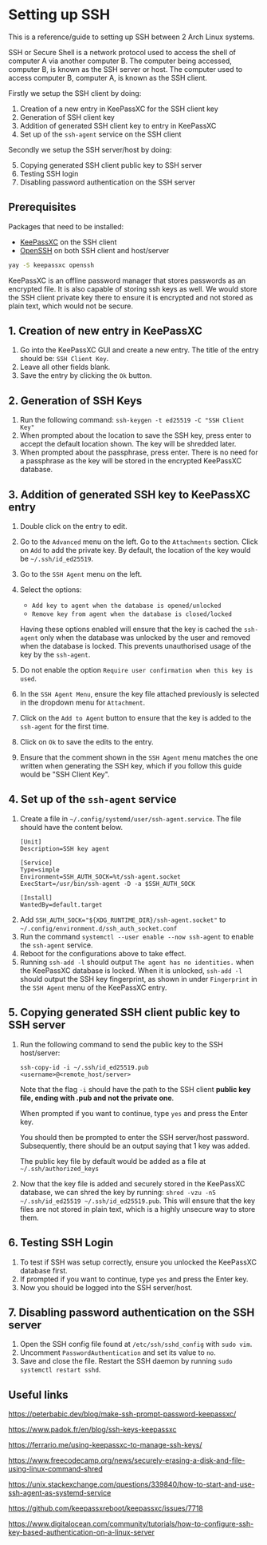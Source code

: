 # Setting up SSH

This is a reference/guide to setting up SSH between 2 Arch Linux systems.

SSH or Secure Shell is a network protocol used to access the shell of computer A via another computer B. The computer being accessed, computer B, is known as the SSH server or host. The computer used to access computer B, computer A, is known as the SSH client.

Firstly we setup the SSH client by doing:

1. Creation of a new entry in KeePassXC for the SSH client key
2. Generation of SSH client key
3. Addition of generated SSH client key to entry in KeePassXC
4. Set up of the `ssh-agent` service on the SSH client

Secondly we setup the SSH server/host by doing:

5. Copying generated SSH client public key to SSH server
6. Testing SSH login
7. Disabling password authentication on the SSH server

## Prerequisites

Packages that need to be installed:
- [KeePassXC](https://github.com/keepassxreboot/keepassxc) on the SSH client
- [OpenSSH](https://archlinux.org/packages/core/x86_64/openssh/) on both SSH client and host/server

```sh
yay -S keepassxc openssh
```

KeePassXC is an offline password manager that stores passwords as an encrypted file. It is also capable of storing ssh keys as well. We would store the SSH client private key there to ensure it is encrypted and not stored as plain text, which would not be secure.

## 1. Creation of new entry in KeePassXC
1. Go into the KeePassXC GUI and create a new entry. The title of the entry should be: `SSH Client Key`.
2. Leave all other fields blank.
3. Save the entry by clicking the `Ok` button.

## 2. Generation of SSH Keys
1. Run the following command: `ssh-keygen -t ed25519 -C "SSH Client Key"`
2. When prompted about the location to save the SSH key, press enter to accept the default location shown. The key will be shredded later.
3. When prompted about the passphrase, press enter. There is no need for a passphrase as the key will be stored in the encrypted KeePassXC database.

## 3. Addition of generated SSH key to KeePassXC entry
1. Double click on the entry to edit. 
2. Go to the `Advanced` menu on the left. Go to the `Attachments` section. Click on `Add` to add the private key. By default, the location of the key would be `~/.ssh/id_ed25519`.
3. Go to the `SSH Agent` menu on the left. 
4. Select the options: 
    - `Add key to agent when the database is opened/unlocked`
    - `Remove key from agent when the database is closed/locked`
    
    Having these options enabled will ensure that the key is cached the `ssh-agent` only when the database was unlocked by the user and removed when the database is locked. This prevents unauthorised usage of the key by the `ssh-agent`. 
5. Do not enable the option `Require user confirmation when this key is used`.
6. In the `SSH Agent Menu`, ensure the key file attached previously is selected in the dropdown menu for `Attachment`.
7. Click on the `Add to Agent` button to ensure that the key is added to the `ssh-agent` for the first time.
8. Click on `Ok` to save the edits to the entry.
9. Ensure that the comment shown in the `SSH Agent` menu matches the one written when generating the SSH key, which if you follow this guide would be "SSH Client Key".

## 4. Set up of the `ssh-agent` service
1. Create a file in `~/.config/systemd/user/ssh-agent.service`. The file should have the content below.
    ```
    [Unit]
    Description=SSH key agent
    
    [Service]
    Type=simple
    Environment=SSH_AUTH_SOCK=%t/ssh-agent.socket
    ExecStart=/usr/bin/ssh-agent -D -a $SSH_AUTH_SOCK
    
    [Install]
    WantedBy=default.target
    ```
2. Add `SSH_AUTH_SOCK="${XDG_RUNTIME_DIR}/ssh-agent.socket"` to `~/.config/environment.d/ssh_auth_socket.conf`
3. Run the command `systemctl --user enable --now ssh-agent` to enable the `ssh-agent` service.
4. Reboot for the configurations above to take effect.
5. Running `ssh-add -l` should output `The agent has no identities.` when the KeePassXC database is locked. When it is unlocked, `ssh-add -l` should output the SSH key fingerprint, as shown in under `Fingerprint` in the `SSH Agent` menu of the KeePassXC entry.


## 5. Copying generated SSH client public key to SSH server
1. Run the following command to send the public key to the SSH host/server:
    ```
    ssh-copy-id -i ~/.ssh/id_ed25519.pub <username>@<remote_host/server>
    ```
    Note that the flag `-i` should have the path to the SSH client **public key file, ending with .pub and not the private one**.

    When prompted if you want to continue, type `yes` and press the Enter key.

    You should then be prompted to enter the SSH server/host password. Subsequently, there should be an output saying that 1 key was added.

    The public key file by default would be added as a file at `~/.ssh/authorized_keys`

2. Now that the key file is added and securely stored in the KeePassXC database, we can shred the key by running: `shred -vzu -n5 ~/.ssh/id_ed25519 ~/.ssh/id_ed25519.pub`. This will ensure that the key files are not stored in plain text, which is a highly unsecure way to store them.

## 6. Testing SSH Login
1. To test if SSH was setup correctly, ensure you unlocked the KeePassXC database first.
2. If prompted if you want to continue, type `yes` and press the Enter key.
3. Now you should be logged into the SSH server/host.

## 7. Disabling password authentication on the SSH server

1. Open the SSH config file found at `/etc/ssh/sshd_config` with `sudo vim`.
2. Uncomment `PasswordAuthentication` and set its value to `no`.
3. Save and close the file. Restart the SSH daemon by running `sudo systemctl restart sshd`.


## Useful links

https://peterbabic.dev/blog/make-ssh-prompt-password-keepassxc/

https://www.padok.fr/en/blog/ssh-keys-keepassxc

https://ferrario.me/using-keepassxc-to-manage-ssh-keys/

https://www.freecodecamp.org/news/securely-erasing-a-disk-and-file-using-linux-command-shred

https://unix.stackexchange.com/questions/339840/how-to-start-and-use-ssh-agent-as-systemd-service

https://github.com/keepassxreboot/keepassxc/issues/7718

https://www.digitalocean.com/community/tutorials/how-to-configure-ssh-key-based-authentication-on-a-linux-server
